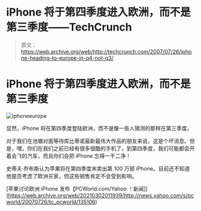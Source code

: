 # iPhone 将于第四季度进入欧洲，而不是第三季度——TechCrunch

> 原文：<https://web.archive.org/web/http://techcrunch.com/2007/07/26/iphone-heading-to-europe-in-q4-not-q3/>

# iPhone 将于第四季度进入欧洲，而不是第三季度

![iphoneeurope](img/fb1535bb4f547860a8ad460cbe48edda.png)

显然，iPhone 将在第四季度登陆欧洲，而不是像一些人猜测的那样在第三季度。

对于我们在池塘对面等待库比蒂诺最新最伟大作品的朋友来说，这是个坏消息。但是，嘿，你们在我们之前已经有很多很酷的手机了，到第四季度，我们可能都会开着会飞的汽车，而且你们会把 iPhone 忘得一干二净！

史蒂夫·乔布斯认为苹果将在第四季度末卖出第 100 万部 iPhone。目前还不知道他是否考虑了欧洲买家，但这些销售肯定不会受到影响。

[苹果讨论欧洲 iPhone 发布【PCWorld.com/Yahoo ！新闻]](https://web.archive.org/web/20210302011939/http://news.yahoo.com/s/pcworld/20070726/tc_pcworld/135106)